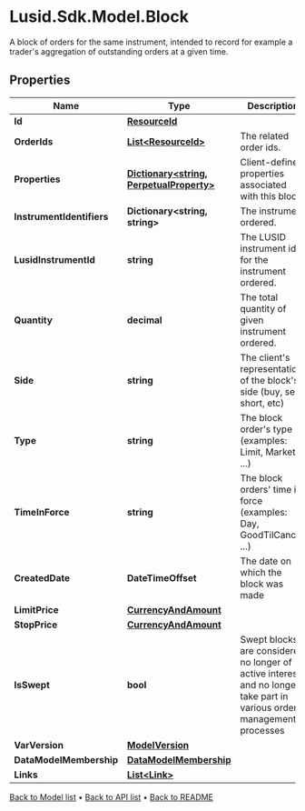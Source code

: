 # Lusid.Sdk.Model.Block
A block of orders for the same instrument, intended to record for example a trader's aggregation  of outstanding orders at a given time.

## Properties

Name | Type | Description | Notes
------------ | ------------- | ------------- | -------------
**Id** | [**ResourceId**](ResourceId.md) |  | 
**OrderIds** | [**List&lt;ResourceId&gt;**](ResourceId.md) | The related order ids. | 
**Properties** | [**Dictionary&lt;string, PerpetualProperty&gt;**](PerpetualProperty.md) | Client-defined properties associated with this block. | [optional] 
**InstrumentIdentifiers** | **Dictionary&lt;string, string&gt;** | The instrument ordered. | 
**LusidInstrumentId** | **string** | The LUSID instrument id for the instrument ordered. | 
**Quantity** | **decimal** | The total quantity of given instrument ordered. | 
**Side** | **string** | The client&#39;s representation of the block&#39;s side (buy, sell, short, etc) | 
**Type** | **string** | The block order&#39;s type (examples: Limit, Market, ...) | 
**TimeInForce** | **string** | The block orders&#39; time in force (examples: Day, GoodTilCancel, ...) | 
**CreatedDate** | **DateTimeOffset** | The date on which the block was made | 
**LimitPrice** | [**CurrencyAndAmount**](CurrencyAndAmount.md) |  | [optional] 
**StopPrice** | [**CurrencyAndAmount**](CurrencyAndAmount.md) |  | [optional] 
**IsSwept** | **bool** | Swept blocks are considered no longer of active interest, and no longer take part in various order management processes | 
**VarVersion** | [**ModelVersion**](ModelVersion.md) |  | [optional] 
**DataModelMembership** | [**DataModelMembership**](DataModelMembership.md) |  | [optional] 
**Links** | [**List&lt;Link&gt;**](Link.md) |  | [optional] 

[Back to Model list](../README.md#documentation-for-models) &#8226; [Back to API list](../README.md#documentation-for-api-endpoints) &#8226; [Back to README](../README.md)

